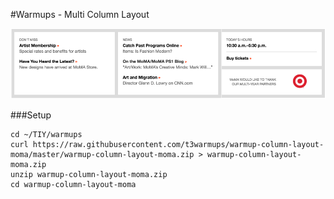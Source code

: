 #Warmups - Multi Column Layout

![mockup](./mockups/mockup-moma-column-layout.png)

###Setup
```
cd ~/TIY/warmups
curl https://raw.githubusercontent.com/t3warmups/warmup-column-layout-moma/master/warmup-column-layout-moma.zip > warmup-column-layout-moma.zip
unzip warmup-column-layout-moma.zip
cd warmup-column-layout-moma
```